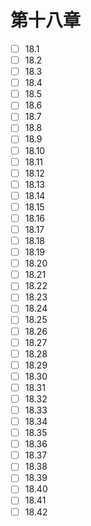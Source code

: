 # 第十八章
- [ ] 18.1
- [ ] 18.2
- [ ] 18.3
- [ ] 18.4
- [ ] 18.5
- [ ] 18.6
- [ ] 18.7
- [ ] 18.8
- [ ] 18.9
- [ ] 18.10
- [ ] 18.11
- [ ] 18.12
- [ ] 18.13
- [ ] 18.14
- [ ] 18.15
- [ ] 18.16
- [ ] 18.17
- [ ] 18.18
- [ ] 18.19
- [ ] 18.20
- [ ] 18.21
- [ ] 18.22
- [ ] 18.23
- [ ] 18.24
- [ ] 18.25
- [ ] 18.26
- [ ] 18.27
- [ ] 18.28
- [ ] 18.29
- [ ] 18.30
- [ ] 18.31
- [ ] 18.32
- [ ] 18.33
- [ ] 18.34
- [ ] 18.35
- [ ] 18.36
- [ ] 18.37
- [ ] 18.38
- [ ] 18.39
- [ ] 18.40
- [ ] 18.41
- [ ] 18.42
